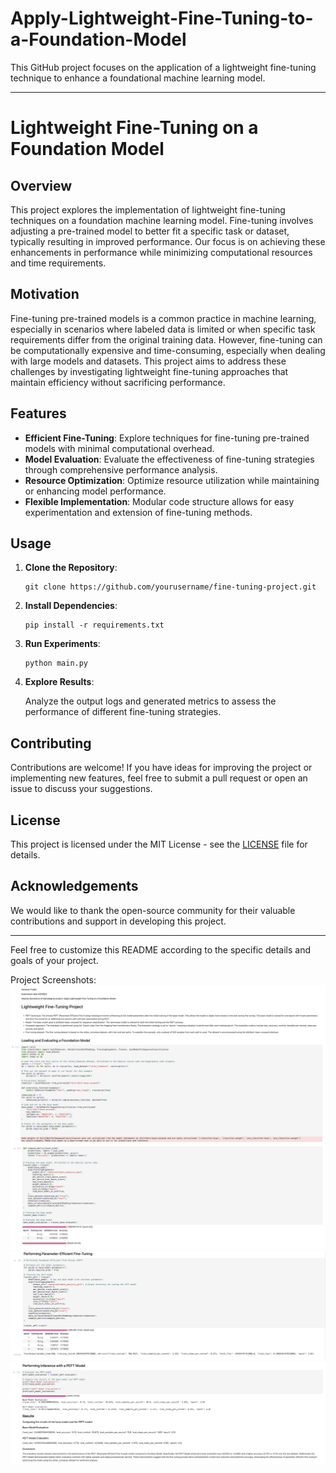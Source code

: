 # Apply-Lightweight-Fine-Tuning-to-a-Foundation-Model
This GitHub project focuses on the application of a lightweight fine-tuning technique to enhance a foundational machine learning model. 

---

# Lightweight Fine-Tuning on a Foundation Model

## Overview

This project explores the implementation of lightweight fine-tuning techniques on a foundation machine learning model. Fine-tuning involves adjusting a pre-trained model to better fit a specific task or dataset, typically resulting in improved performance. Our focus is on achieving these enhancements in performance while minimizing computational resources and time requirements.

## Motivation

Fine-tuning pre-trained models is a common practice in machine learning, especially in scenarios where labeled data is limited or when specific task requirements differ from the original training data. However, fine-tuning can be computationally expensive and time-consuming, especially when dealing with large models and datasets. This project aims to address these challenges by investigating lightweight fine-tuning approaches that maintain efficiency without sacrificing performance.

## Features

- **Efficient Fine-Tuning**: Explore techniques for fine-tuning pre-trained models with minimal computational overhead.
- **Model Evaluation**: Evaluate the effectiveness of fine-tuning strategies through comprehensive performance analysis.
- **Resource Optimization**: Optimize resource utilization while maintaining or enhancing model performance.
- **Flexible Implementation**: Modular code structure allows for easy experimentation and extension of fine-tuning methods.

## Usage

1. **Clone the Repository**:

    ```
    git clone https://github.com/yourusername/fine-tuning-project.git
    ```

2. **Install Dependencies**:

    ```
    pip install -r requirements.txt
    ```

3. **Run Experiments**:

    ```
    python main.py
    ```

4. **Explore Results**:

    Analyze the output logs and generated metrics to assess the performance of different fine-tuning strategies.

## Contributing

Contributions are welcome! If you have ideas for improving the project or implementing new features, feel free to submit a pull request or open an issue to discuss your suggestions.

## License

This project is licensed under the MIT License - see the [LICENSE](LICENSE) file for details.

## Acknowledgements

We would like to thank the open-source community for their valuable contributions and support in developing this project.

---

Feel free to customize this README according to the specific details and goals of your project.


Project Screenshots:
![Hi](1.png)
![Hi](2.png)
![Hi](3.png)
![Hi](4.png)
